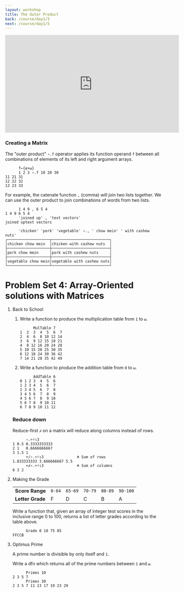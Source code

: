 ```yaml
---
layout: workshop
title: The Outer Product
back: /course/day1/3
next: /course/day1/5
---
```


<div align="center">
<iframe width="560" height="315" src="https://www.youtube.com/embed/m2krbWBd1WU" frameborder="0" allow="accelerometer; autoplay; encrypted-media; gyroscope; picture-in-picture" allowfullscreen></iframe>
</div>

### Creating a Matrix
The "outer product" `∘.f` operator applies its function operand `f` between all combinations of elements of its left and right argument arrays. 

```APL
      f←{⍺+⍵}
      1 2 3 ∘.f 10 20 30
11 21 31
12 22 32
13 23 33
```

For example, the catenate function `,` (comma) will join two lists together. We can use the outer product to join combinations of words from two lists. 

```APL
      1 4 9 , 6 5 4
1 4 9 6 5 4
      'joined up' , 'text vectors'
joined uptext vectors

      'chicken' 'pork' 'vegetable' ∘., ' chow mein' ' with cashew nuts'
┌───────────────────┬──────────────────────────┐
│chicken chow mein  │chicken with cashew nuts  │
├───────────────────┼──────────────────────────┤
│pork chow mein     │pork with cashew nuts     │
├───────────────────┼──────────────────────────┤
│vegetable chow mein│vegetable with cashew nuts│
└───────────────────┴──────────────────────────┘
```

# Problem Set 4: Array-Oriented solutions with Matrices

1. Back to School
    1. Write a function to produce the multiplication table from `1` to `⍵`. 
    
        ```APL
              MulTable 7
        1  2  3  4  5  6  7
        2  4  6  8 10 12 14
        3  6  9 12 15 18 21
        4  8 12 16 20 24 28
        5 10 15 20 25 30 35
        6 12 18 24 30 36 42
        7 14 21 28 35 42 49          
        ```
        
    1. Write a function to produce the addition table from `0` to `⍵`.
    
        ```APL
              AddTable 6
        0 1 2 3  4  5  6
        1 2 3 4  5  6  7
        2 3 4 5  6  7  8
        3 4 5 6  7  8  9
        4 5 6 7  8  9 10
        5 6 7 8  9 10 11
        6 7 8 9 10 11 12         
        ```

    ### Reduce down     

    Reduce-first `⌿` on a matrix will reduce along columns instead of rows. 

    ```APL
          ∘.÷⍨⍳3
    1 0.5 0.3333333333
    2 1   0.6666666667
    3 1.5 1           
          +/∘.÷⍨⍳3               ⍝ Sum of rows
    1.833333333 3.666666667 5.5
          +⌿∘.÷⍨⍳3               ⍝ Sum of columns
    6 3 2   
    ```

1. Making the Grade

    |   |   |   |   |   |   |
    |---|---|---|---|---|---|
    |**Score Range**|`0-64`|`65-69`|`70-79`|`80-89`|`90-100`|
    |**Letter Grade**|F|D|C|B|A|

    Write a function that, given an array of integer test scores in the inclusive range 0 to 100, returns a list of letter grades according to the table above.

    ```APL
          Grade 0 10 75 85
    FFCCB
    ```

1. Optimus Prime

    A prime number is divisible by only itself and `1`.

    Write a dfn which returns all of the prime numbers between `1` and `⍵`.

    ```APL
          Primes 10
    2 3 5 7
          Primes 30
    2 3 5 7 11 13 17 19 23 29   
    ```
